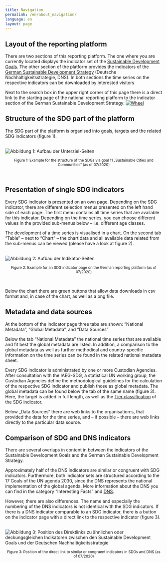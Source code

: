 ```yaml
---
title: Navigation
permalink: /en/about_navigation/
language: en
layout: page
---
```


## Layout of the reporting platform

There are two sections of this reporting platform. The one where you are currently located displays the indicator set of the [Sustainable Development Goals](https://www.un.org/sustainabledevelopment/sustainable-development-goals/). The other section of the platform provides the indicators of the [German Sustainable Development Strategy](https://www.bundesregierung.de/breg-en/issues/sustainability/) (Deutsche Nachhaltigkeitsstrategie, DNS). In both sections the time series on the respective indicators can be downloaded by interested visitors.

Next to the search box in the upper right corner of this page there is a direct link to the starting page of the national reporting platform to the indicator section of the German Sustainable Development Strategy: [<img src="https://g205sdgs.github.io/sdg-indicators/assets/img/about/DNS Wheel.png" alt="Wheel">](https://sustainabledevelopment-deutschland.github.io)

## Structure of the SDG part of the platform

The SDG part of the platform is organised into goals, targets and the related SDG indicators (figure 1).

<br>
<img src="https://g205SDGs.github.io/sdg-indicators/assets/img/about/en/target_page.PNG" alt="Abbildung 1: Aufbau der Unterziel-Seiten" class="responsiveImg">

<p style="text-align:center">
<small> Figure 1: Example for the structure of the SDGs via goal 11 „Sustainable Cities and Communities“ (as of 07/2020)</small>
</p>
<br>

## Presentation of single SDG indicators

Every SDG indicator is presented on an own page. Depending on the SDG indicator, there are different selection menus presented on the left hand side of each page. The first menu contains all time series that are available for this indicator. Depending on the time series, you can choose different values in the provided sub-menus below – i.e. different age classes.

The development of a time series is visualised in a chart. On the second tab “Table” – next to “Chart” – the chart data and all available data related from the sub-menus can be viewed (please have a look at figure 2).

<br>
<img src="https://g205SDGs.github.io/sdg-indicators/assets/img/about/en/indicator_page.PNG" alt="Abbildung 2: Aufbau der Indikator-Seiten" class="responsiveImg">

<p style="text-align:center">
<small> Figure 2: Example for an SDG indicator page on the German reporting platform (as of 07/2020)</small>
</p>
<br>

Below the chart there are green buttons that allow data downloads in csv format and, in case of the chart, as well as a png file.

## Metadata and data sources

At the bottom of the indicator page three tabs are shown:
“National Metadata”, “Global Metadata”, and “Data Sources”

Below the tab “National Metadata” the national time series that are available and fit best the global metadata are listed. In addition, a comparison to the global metadata as well as further methodical and country-specific information on the time series can be found in the related national metadata sheet.

Every SDG indicator is administrated by one or more Custodian Agencies. After consultation with the IAEG-SDG, a statistical UN working group, the Custodian Agencies define the methodological guidelines for the calculation of the respective SDG indicator and publish those as global metadata. The global metadata can be found below the tab of the same name (figure 3). Here, the target is added in full length, as well as the [Tier classification](https://unstats.un.org/sdgs/iaeg-sdgs/tier-classification/) of the SDG indicator.

Below „Data Sources“ there are web links to the organisation:s, that provided the data for the time series, and – if possible – there are web links directly to the particular data source.

## Comparison of SDG and DNS indicators

There are several overlaps in content in between the indicators of the Sustainable Development Goals and the German Sustainable Development Strategy.

Approximately half of the DNS indicators are similar or congruent with SDG indicators. Furthermore, both indicator sets are structured according to the 17 Goals of the UN agenda 2030, since the DNS represents the national implementation of the global agenda. More information about the DNS you can find in the category “Interesting Facts” and [DNS](https://sustainabledevelopment-germany.github.io/en/sdg-indicators/facts_dns/).

However, there are also differences. The name and especially the numbering of the DNS indicators is not identical with the SDG indicators. If there is a DNS indicator comparable to an SDG indicator, there is a button on the indicator page with a direct link to the respective indicator (figure 3).

<br>
<img src="https://g205SDGs.github.io/sdg-indicators/assets/img/about/en/navigation_dns.PNG" alt="Abbildung 3: Position des Direktlinks zu ähnlichen oder deckungsgleichen Indikatoren zwischen den Sustainable Development Goals und der Deutschen Nachhaltigkeitsstrategie" class="responsiveImg">

<p style="text-align:center">
<small> Figure 3: Position of the direct link to similar or congruent indicators in SDGs and DNS (as of 07/2020)</small>
</p>
<br>
